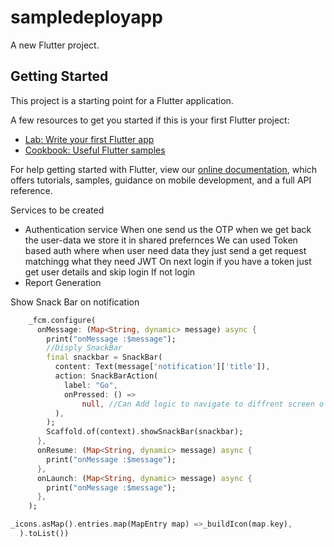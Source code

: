 # sampledeployapp

A new Flutter project.

## Getting Started

This project is a starting point for a Flutter application.

A few resources to get you started if this is your first Flutter project:

- [Lab: Write your first Flutter app](https://flutter.dev/docs/get-started/codelab)
- [Cookbook: Useful Flutter samples](https://flutter.dev/docs/cookbook)

For help getting started with Flutter, view our
[online documentation](https://flutter.dev/docs), which offers tutorials,
samples, guidance on mobile development, and a full API reference.

Services to be created
- Authentication service
  When one send us the OTP when we get back the user-data we store it in shared prefernces
  We can used Token based auth where when user need data they just send a get request matchingg what they need JWT
  On next login if you have a token just get user details and skip login
  If not login
- Report Generation

Show Snack Bar on notification 

```Dart
    _fcm.configure(
      onMessage: (Map<String, dynamic> message) async {
        print("onMessage :$message");
        //Disply SnackBar
        final snackbar = SnackBar(
          content: Text(message['notification']['title']),
          action: SnackBarAction(
            label: "Go",
            onPressed: () =>
                null, //Can Add logic to navigate to diffrent screen o
          ),
        );
        Scaffold.of(context).showSnackBar(snackbar);
      },
      onResume: (Map<String, dynamic> message) async {
        print("onMessage :$message");
      },
      onLaunch: (Map<String, dynamic> message) async {
        print("onMessage :$message");
      },
    );

```



```Dart
_icons.asMap().entries.map(MapEntry map) =>_buildIcon(map.key),
  ).toList())
```
